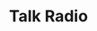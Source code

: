 ---
layout: productions
title: Talk Radio
year: 1991)
image:
category:
details:
  Theatre: Players by the Sea
cast:
crew:
  Director: Michael Lipp
external_links:
---